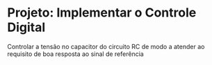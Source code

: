# Projeto: Implementar o Controle Digital
Controlar a tensão no capacitor do circuito RC de modo a atender ao requisito de boa resposta ao sinal de referência
